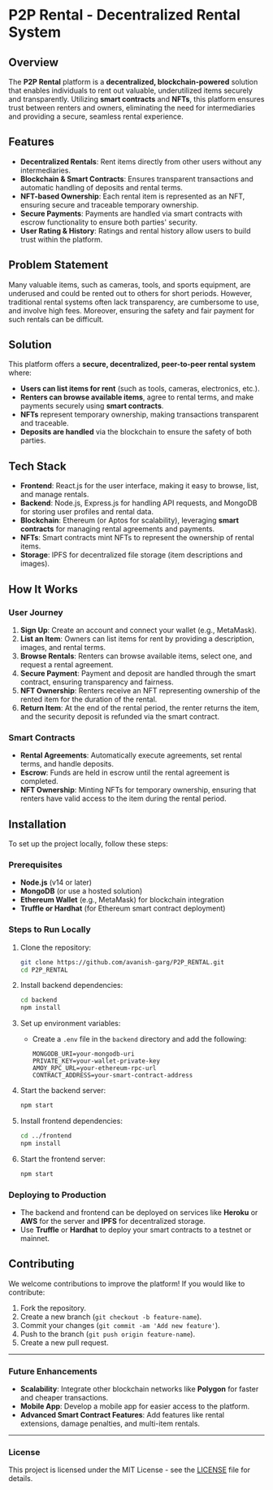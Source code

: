 

# P2P Rental - Decentralized Rental System

## Overview

The **P2P Rental** platform is a **decentralized, blockchain-powered** solution that enables individuals to rent out valuable, underutilized items securely and transparently. Utilizing **smart contracts** and **NFTs**, this platform ensures trust between renters and owners, eliminating the need for intermediaries and providing a secure, seamless rental experience.

## Features

- **Decentralized Rentals**: Rent items directly from other users without any intermediaries.
- **Blockchain & Smart Contracts**: Ensures transparent transactions and automatic handling of deposits and rental terms.
- **NFT-based Ownership**: Each rental item is represented as an NFT, ensuring secure and traceable temporary ownership.
- **Secure Payments**: Payments are handled via smart contracts with escrow functionality to ensure both parties' security.
- **User Rating & History**: Ratings and rental history allow users to build trust within the platform.

## Problem Statement

Many valuable items, such as cameras, tools, and sports equipment, are underused and could be rented out to others for short periods. However, traditional rental systems often lack transparency, are cumbersome to use, and involve high fees. Moreover, ensuring the safety and fair payment for such rentals can be difficult.

## Solution

This platform offers a **secure, decentralized, peer-to-peer rental system** where:
- **Users can list items for rent** (such as tools, cameras, electronics, etc.).
- **Renters can browse available items**, agree to rental terms, and make payments securely using **smart contracts**.
- **NFTs** represent temporary ownership, making transactions transparent and traceable.
- **Deposits are handled** via the blockchain to ensure the safety of both parties.

## Tech Stack

- **Frontend**: React.js for the user interface, making it easy to browse, list, and manage rentals.
- **Backend**: Node.js, Express.js for handling API requests, and MongoDB for storing user profiles and rental data.
- **Blockchain**: Ethereum (or Aptos for scalability), leveraging **smart contracts** for managing rental agreements and payments.
- **NFTs**: Smart contracts mint NFTs to represent the ownership of rental items.
- **Storage**: IPFS for decentralized file storage (item descriptions and images).

## How It Works

### **User Journey**

1. **Sign Up**: Create an account and connect your wallet (e.g., MetaMask).
2. **List an Item**: Owners can list items for rent by providing a description, images, and rental terms.
3. **Browse Rentals**: Renters can browse available items, select one, and request a rental agreement.
4. **Secure Payment**: Payment and deposit are handled through the smart contract, ensuring transparency and fairness.
5. **NFT Ownership**: Renters receive an NFT representing ownership of the rented item for the duration of the rental.
6. **Return Item**: At the end of the rental period, the renter returns the item, and the security deposit is refunded via the smart contract.

### **Smart Contracts**

- **Rental Agreements**: Automatically execute agreements, set rental terms, and handle deposits.
- **Escrow**: Funds are held in escrow until the rental agreement is completed.
- **NFT Ownership**: Minting NFTs for temporary ownership, ensuring that renters have valid access to the item during the rental period.

## Installation

To set up the project locally, follow these steps:

### **Prerequisites**

- **Node.js** (v14 or later)
- **MongoDB** (or use a hosted solution)
- **Ethereum Wallet** (e.g., MetaMask) for blockchain integration
- **Truffle or Hardhat** (for Ethereum smart contract deployment)

### **Steps to Run Locally**

1. Clone the repository:
   ```bash
   git clone https://github.com/avanish-garg/P2P_RENTAL.git
   cd P2P_RENTAL
   ```

2. Install backend dependencies:
   ```bash
   cd backend
   npm install
   ```

3. Set up environment variables:
   - Create a `.env` file in the `backend` directory and add the following:
     ```
     MONGODB_URI=your-mongodb-uri
     PRIVATE_KEY=your-wallet-private-key
     AMOY_RPC_URL=your-ethereum-rpc-url
     CONTRACT_ADDRESS=your-smart-contract-address
     ```

4. Start the backend server:
   ```bash
   npm start
   ```

5. Install frontend dependencies:
   ```bash
   cd ../frontend
   npm install
   ```

6. Start the frontend server:
   ```bash
   npm start
   ```

### **Deploying to Production**

- The backend and frontend can be deployed on services like **Heroku** or **AWS** for the server and **IPFS** for decentralized storage.
- Use **Truffle** or **Hardhat** to deploy your smart contracts to a testnet or mainnet.

## Contributing

We welcome contributions to improve the platform! If you would like to contribute:

1. Fork the repository.
2. Create a new branch (`git checkout -b feature-name`).
3. Commit your changes (`git commit -am 'Add new feature'`).
4. Push to the branch (`git push origin feature-name`).
5. Create a new pull request.

---

### **Future Enhancements**

- **Scalability**: Integrate other blockchain networks like **Polygon** for faster and cheaper transactions.
- **Mobile App**: Develop a mobile app for easier access to the platform.
- **Advanced Smart Contract Features**: Add features like rental extensions, damage penalties, and multi-item rentals.

---

### **License**

This project is licensed under the MIT License - see the [LICENSE](LICENSE) file for details.

